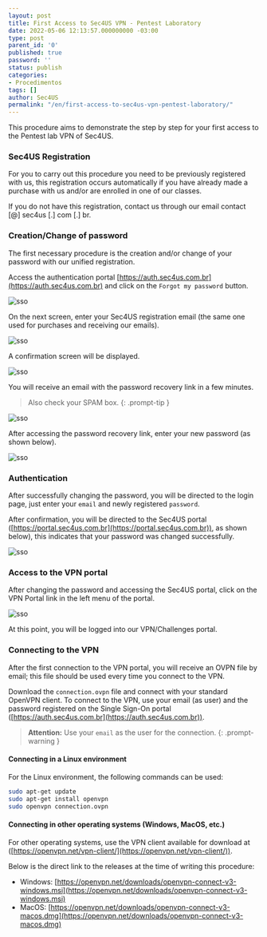 ```yaml
---
layout: post
title: First Access to Sec4US VPN - Pentest Laboratory
date: 2022-05-06 12:13:57.000000000 -03:00
type: post
parent_id: '0'
published: true
password: ''
status: publish
categories:
- Procedimentos
tags: []
author: Sec4US
permalink: "/en/first-access-to-sec4us-vpn-pentest-laboratory/"
---
```


This procedure aims to demonstrate the step by step for your first access to the Pentest lab VPN of Sec4US.

### Sec4US Registration

For you to carry out this procedure you need to be previously registered with us, this registration occurs automatically if you have already made a purchase with us and/or are enrolled in one of our classes.

If you do not have this registration, contact us through our email contact [@] sec4us [.] com [.] br.

### Creation/Change of password

The first necessary procedure is the creation and/or change of your password with our unified registration.

Access the authentication portal [https://auth.sec4us.com.br](https://auth.sec4us.com.br) and click on the `Forgot my password` button.

![sso]({{site.baseurl}}/assets/2022/05/sso_001.png)

On the next screen, enter your Sec4US registration email (the same one used for purchases and receiving our emails).

![sso]({{site.baseurl}}/assets/2022/05/sso_002.png)

A confirmation screen will be displayed.

![sso]({{site.baseurl}}/assets/2022/05/sso_003.png)

You will receive an email with the password recovery link in a few minutes.

> Also check your SPAM box.
{: .prompt-tip }

![sso]({{site.baseurl}}/assets/2022/05/sso_004.png)

After accessing the password recovery link, enter your new password (as shown below).

![sso]({{site.baseurl}}/assets/2022/05/sso_005.png)

### Authentication

After successfully changing the password, you will be directed to the login page, just enter your `email` and newly registered `password`.

After confirmation, you will be directed to the Sec4US portal ([https://portal.sec4us.com.br](https://portal.sec4us.com.br)), as shown below), this indicates that your password was changed successfully.

![sso]({{site.baseurl}}/assets/2022/05/sso_006.png)

### Access to the VPN portal

After changing the password and accessing the Sec4US portal, click on the VPN Portal link in the left menu of the portal.

![sso]({{site.baseurl}}/assets/2022/05/sso_007.jpg)

At this point, you will be logged into our VPN/Challenges portal.

### Connecting to the VPN

After the first connection to the VPN portal, you will receive an OVPN file by email; this file should be used every time you connect to the VPN.

Download the `connection.ovpn` file and connect with your standard OpenVPN client. To connect to the VPN, use your email (as user) and the password registered on the Single Sign-On portal ([https://auth.sec4us.com.br](https://auth.sec4us.com.br)).

> **Attention:** Use your `email` as the user for the connection.
{: .prompt-warning }

#### Connecting in a Linux environment

For the Linux environment, the following commands can be used:

```bash 
sudo apt-get update  
sudo apt-get install openvpn  
sudo openvpn connection.ovpn  
```

#### Connecting in other operating systems (Windows, MacOS, etc.)

For other operating systems, use the VPN client available for download at ([https://openvpn.net/vpn-client/](https://openvpn.net/vpn-client/)).

Below is the direct link to the releases at the time of writing this procedure:

*   Windows: [https://openvpn.net/downloads/openvpn-connect-v3-windows.msi](https://openvpn.net/downloads/openvpn-connect-v3-windows.msi)
*   MacOS: [https://openvpn.net/downloads/openvpn-connect-v3-macos.dmg](https://openvpn.net/downloads/openvpn-connect-v3-macos.dmg)
